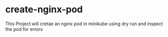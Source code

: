 # create-nginx-pod
This Project will cretae an nginx pod in minikube using dry run and inspect the pod for errors
